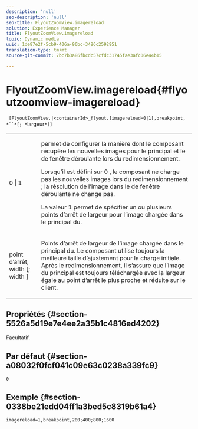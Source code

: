 ```yaml
---
description: 'null'
seo-description: 'null'
seo-title: FlyoutZoomView.imagereload
solution: Experience Manager
title: FlyoutZoomView.imagereload
topic: Dynamic media
uuid: 1de87e2f-5cb9-406a-96bc-3486c2592951
translation-type: tm+mt
source-git-commit: 7bc7b3a86fbcdc57cfdc31745fae3afc06e44b15

---
```



# FlyoutZoomView.imagereload{#flyoutzoomview-imagereload}

` [FlyoutZoomView.|<containerId>_flyout.]imagereload=0|1[,breakpoint, *``*[; *`largeur`*]]`

<table id="table_42CA0074AD7C4F0D9FC81E9FCB0591C0"> 
 <tbody> 
  <tr> 
   <td colname="col1"> <p> <span class="codeph"> 0 | 1 </span> </p> </td> 
   <td colname="col2"> <p> permet de configurer la manière dont le composant récupère les nouvelles images pour le principal et le  de fenêtre déroulante lors du redimensionnement. </p> <p>Lorsqu’il est défini sur <span class="codeph"> 0 </span>, le composant ne charge pas les nouvelles images lors du redimensionnement ; la résolution de l’image dans le de fenêtre déroulante  ne change pas. </p> <p>La valeur <span class="codeph"> 1 </span> permet de spécifier un ou plusieurs points d’arrêt de largeur pour l’image chargée dans le  principal du. </p> </td> 
  </tr> 
  <tr> 
   <td colname="col1"> <p> <span class="codeph"> point d’arrêt, <span class="varname"> width </span>[; <span class="varname"> width </span>] </span> </p> </td> 
   <td colname="col2"> <p> Points d’arrêt de largeur de l’image chargée dans le  principal du. Le composant utilise toujours la meilleure taille d’ajustement pour la charge initiale. Après le redimensionnement, il s’assure que l’image du principal est toujours téléchargée avec la largeur égale au point d’arrêt le plus proche et réduite sur le client. </p> </td> 
  </tr> 
 </tbody> 
</table>

## Propriétés {#section-5526a5d19e7e4ee2a35b1c4816ed4202}

Facultatif.

## Par défaut {#section-a08032f0fcf041c09e63c0238a339fc9}

`0`

## Exemple {#section-0338be21edd04ff1a3bed5c8319b61a4}

`imagereload=1,breakpoint,200;400;800;1600`
